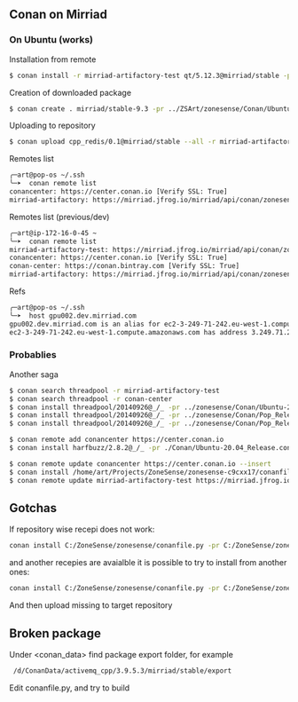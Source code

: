 ## Conan on Mirriad

### On Ubuntu (works)

Installation from remote
```bash
$ conan install -r mirriad-artifactory-test qt/5.12.3@mirriad/stable -pr ~/Projects/ZoneSense/zonesense/Conan/Ubuntu-20.04_Release.conan.profile
```

Creation of downloaded package 
```bash
$ conan create . mirriad/stable-9.3 -pr ../ZSArt/zonesense/Conan/Ubuntu-20.04_Release.conan.profile
```

Uploading to repository
```bash
$ conan upload cpp_redis/0.1@mirriad/stable --all -r mirriad-artifactory
```
Remotes list
```bash
╭─art@pop-os ~/.ssh
╰─➤  conan remote list
conancenter: https://center.conan.io [Verify SSL: True]
mirriad-artifactory: https://mirriad.jfrog.io/mirriad/api/conan/zonesense-dependencies [Verify SSL: True]
```
Remotes list (previous/dev)
```bash
╭─art@ip-172-16-0-45 ~
╰─➤  conan remote list
mirriad-artifactory-test: https://mirriad.jfrog.io/mirriad/api/conan/zonesense-dependencies-test [Verify SSL: True]
conancenter: https://center.conan.io [Verify SSL: True]
conan-center: https://conan.bintray.com [Verify SSL: True]
mirriad-artifactory: https://mirriad.jfrog.io/mirriad/api/conan/zonesense-dependencies [Verify SSL: True]
```

Refs
```bash
╭─art@pop-os ~/.ssh
╰─➤  host gpu002.dev.mirriad.com
gpu002.dev.mirriad.com is an alias for ec2-3-249-71-242.eu-west-1.compute.amazonaws.com.
ec2-3-249-71-242.eu-west-1.compute.amazonaws.com has address 3.249.71.242
```

### Probablies
Another saga
```bash
$ conan search threadpool -r mirriad-artifactory-test
$ conan search threadpool -r conan-center
$ conan install threadpool/20140926@_/_ -pr ../zonesense/Conan/Ubuntu-20.04_Release.conan.profile
$ conan install threadpool/20140926@_/_ -pr ../zonesense/Conan/Pop_Release.conan.profile
$ conan install threadpool/20140926@_/_ -pr ../zonesense/Conan/Pop_Release.conan.profile --build=threadpool

$ conan remote add conancenter https://center.conan.io
$ conan install harfbuzz/2.8.2@_/_ -pr ./Conan/Ubuntu-20.04_Release.conan.profile -g cmake --build=missing

$ conan remote update conancenter https://center.conan.io --insert
$ conan install /home/art/Projects/ZoneSense/zonesense-c9cxx17/conanfile.py -pr /home/art/Projects/ZoneSense/zonesense-c9cxx17/Conan/Pop_Release.conan.profile -g cmake --build=missing
$ conan remote update mirriad-artifactory-test https://mirriad.jfrog.io/artifactory/api/conan/zonesense-dependencies-test --insert
```

## Gotchas
If repository wise recepi does not work:
```bash
conan install C:/ZoneSense/zonesense/conanfile.py -pr C:/ZoneSense/zonesense/Conan/Windows_vs2017_Release.conan.profile -r mirriad-artifactory-test -g cmake 
```
and another recepies are avaialble it is possible to try to install from another ones:
```bash
conan install C:/ZoneSense/zonesense/conanfile.py -pr C:/ZoneSense/zonesense/Conan/Windows_vs2017_Release.conan.profile -g cmake
```
And then upload missing to target repository 

## Broken package
Under <conan_data> find package export folder, for example
```bash
 /d/ConanData/activemq_cpp/3.9.5.3/mirriad/stable/export
```
Edit conanfile.py, and try to build
